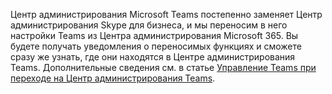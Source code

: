 Центр администрирования Microsoft Teams постепенно заменяет Центр администрирования Skype для бизнеса, и мы переносим в него настройки Teams из Центра администрирования Microsoft 365. Вы будете получать уведомления о переносимых функциях и сможете сразу же узнать, где они находятся в Центре администрирования Teams. Дополнительные сведения см. в статье [Управление Teams при переходе на Центр администрирования Teams](../manage-teams-skypeforbusiness-admin-center.md).
